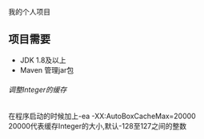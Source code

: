 我的个人项目

## 项目需要
* JDK 1.8及以上
* Maven 管理jar包

###### 调整Integer的缓存
在程序启动的时候加上-ea -XX:AutoBoxCacheMax=20000  
20000代表缓存Integer的大小,默认-128至127之间的整数
